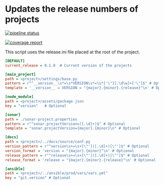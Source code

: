 # Updates the release numbers of projects 

[![pipeline status](http://gitlab.ville.tg/fguerin/bump-release/badges/master/pipeline.svg)](http://gitlab.ville.tg/fguerin/bump-release/commits/master)

[![coverage report](http://gitlab.ville.tg/fguerin/bump-release/badges/master/coverage.svg)](http://gitlab.ville.tg/fguerin/bump-release/commits/master)


This script uses the release.ini file placed at the root of the project.


```ini
[DEFAULT]
current_release = 0.1.0  # Current version of the projects 

[main_project]
path = <project>/settings/base.py
pattern = r"^__version__\s*=\s*VERSION\s*=\s*['\"][.\d\w]+['\"]$" # Optional
template = '__version__ = VERSION = "{major}.{minor}.{release}"\n' # Optional

[node_module]
path = <project>/assets/package.json
key = "version"   # Optional

[sonar]
path = ./sonar-project.properties
pattern = r"^sonar.projectVersion=([.\d]+)$" # Optional
template = "sonar.projectVersion={major}.{minor}\n" # Optional

[docs]
path = <project>/../docs/source/conf.py
version_pattern = r"^version\s+=\s+[\"']([.\d]+)[\"']$" # Optional
version_format = 'version = "{major}.{minor}"\n' # Optional
release_pattern = r"^release\s+=\s+[\"']([.\d]+)[\"']$" # Optional
release_format = 'release = "{major}.{minor}.{release}"\n' # Optional

[ansible]
path = <project>/../ansible/prod/vars/vars.yml"
key = "git.version" # Optional

```
